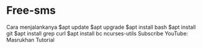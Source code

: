 # Free-sms
Cara menjalankanya $apt update $apt upgrade $apt install bash $apt install git $apt install grep curl $apt install bc ncurses-utils  Subscribe YouTube: Masrukhan Tutorial
